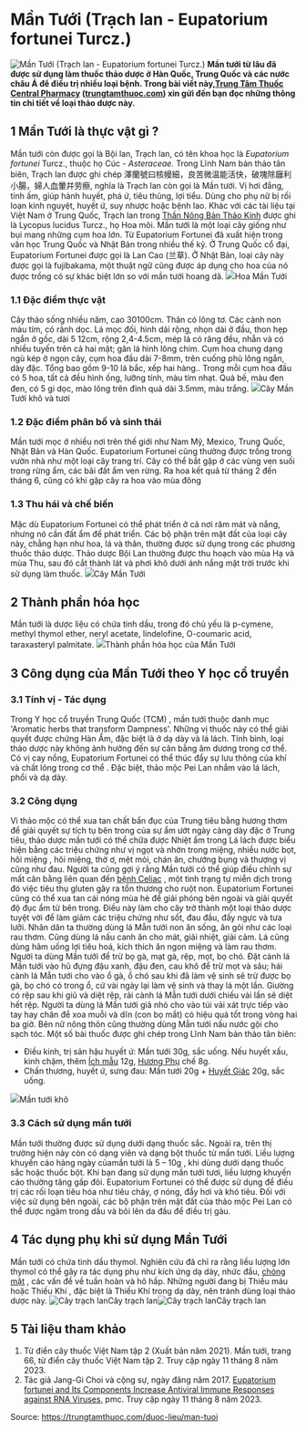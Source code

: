 # Mần Tưới (Trạch lan - Eupatorium fortunei Turcz.)

![Mần Tưới \(Trạch lan - Eupatorium fortunei Turcz.\)](https://trungtamthuoc.com/images/others/man-tuoi-1-7668.jpg)
**Mần tưới từ lâu đã được sử dụng làm thuốc thảo dược ở Hàn Quốc, Trung Quốc và các nước châu Á để điều trị nhiều loại bệnh. Trong bài viết này,[Trung Tâm Thuốc Central Pharmacy](https://trungtamthuoc.com/ "Trung Tâm Thuốc Central Pharmacy") ([trungtamthuoc.com](https://trungtamthuoc.com/ "trungtamthuoc.com")) xin gửi đến bạn đọc những thông tin chi tiết về loại thảo dược này.**
##  1 Mần Tưới là thực vật gì ?
Mần tưới còn được gọi là Bội lan, Trạch lan, có tên khoa học là _Eupatorium fortunei_ Turcz., thuộc họ Cúc - _Asteraceae._
Trong Lĩnh Nam bản thảo tân biên, Trạch lan được ghi chép 澤蘭號曰核幔細，良苦微温能活快，破塊除廱利小腸，婦人血暈幷劳瘵, nghĩa là Trạch lan còn gọi là Mần tưới. Vị hơi đắng, tính ấm, giúp hành huyết, phá ứ, tiêu thũng, lợi tiểu. Dùng cho phụ nữ bị rối loạn kinh nguyệt, huyết ứ, suy nhược hoặc bệnh lao. Khác với các tài liệu tại Việt Nam ở Trung Quốc, Trạch lan trong [Thần Nông Bản Thảo Kinh](https://trungtamthuoc.com/bai-viet/sach-than-nong-ban-thao-kinh "Thần Nông Bản Thảo Kinh") được ghi là Lycopus lucidus Turcz., họ Hoa môi.
Mần tưới là một loại cây giống như bụi mang những cụm hoa lớn. Từ Eupatorium Fortunei đã xuất hiện trong văn học Trung Quốc và Nhật Bản trong nhiều thế kỷ. Ở Trung Quốc cổ đại, Eupatorium Fortunei được gọi là Lan Cao (兰草). Ở Nhật Bản, loại cây này được gọi là fujibakama, một thuật ngữ cũng được áp dụng cho hoa của nó được trồng có sự khác biệt lớn so với mần tưới hoang dã. 
![](https://trungtamthuoc.com/images/item/man-tuoi-6.jpg)Hoa Mần Tưới
### 1.1 Đặc điểm thực vật
Cây thảo sống nhiều năm, cao 30100cm. Thân có lông tơ. Các cành non màu tím, có rãnh dọc. Lá mọc đối, hình dải rộng, nhọn dài ở đầu, thon hẹp ngắn ở gốc, dài 5 12cm, rộng 2,4-4.5cm, mép lá có răng đều, nhẫn và có nhiều tuyến trên cả hai mặt; gân lá hình lông chim. Cụm hoa chung dạng ngù kép ở ngọn cây, cụm hoa đầu dài 7-8mm, trên cuống phủ lông ngắn, dày đặc. Tổng bao gồm 9-10 lá bắc, xếp hai hàng.. Trong mỗi cụm hoa đầu có 5 hoa, tất cả đều hình ống, lưỡng tính, màu tím nhạt. Quả bế, màu đen đen, có 5 gi dọc, mào lông trên đỉnh quả dài 3.5mm, màu trắng.
![](https://trungtamthuoc.com/images/item/man-tuoi-2.jpg)Cây Mần Tưới khô và tươi
### 1.2 Đặc điểm phân bố và sinh thái
Mần tưới mọc ở nhiều nơi trên thế giới như Nam Mỹ, Mexico, Trung Quốc, Nhật Bản và Hàn Quốc. Eupatorium Fortunei cũng thường được trồng trong vườn nhà như một loại cây trang trí.
Cây có thể bắt gặp ở các vùng ven suối trong rừng ẩm, các bãi đất ẩm ven rừng. Ra hoa kết quả từ tháng 2 đến tháng 6, cũng có khi gặp cây ra hoa vào mùa đông
### 1.3 Thu hái và chế biến
Mặc dù Eupatorium Fortunei có thể phát triển ở cả nơi râm mát và nắng, nhưng nó cần đất ẩm để phát triển. Các bộ phận trên mặt đất của loại cây này, chẳng hạn như hoa, lá và thân, thường được sử dụng trong các phương thuốc thảo dược. Thảo dược Bội Lan thường được thu hoạch vào mùa Hạ và mùa Thu, sau đó cắt thành lát và phơi khô dưới ánh nắng mặt trời trước khi sử dụng làm thuốc.
![](https://trungtamthuoc.com/images/item/man-tuoi-4.jpg)Cây Mần Tưới
##  2 Thành phần hóa học
Mần tưới là dược liệu có chứa tinh dầu, trong đó chủ yếu là p-cymene, methyl thymol ether, neryl acetate, lindelofine, O-coumaric acid, taraxasteryl palmitate.
![](https://trungtamthuoc.com/images/item/man-tuoi-5.jpg)Thành phần hóa học của Mần Tưới
##  3 Công dụng của Mần Tưới theo Y học cổ truyền
### 3.1 Tính vị - Tác dụng
Trong Y học cổ truyền Trung Quốc (TCM) , mần tưới thuộc danh mục 'Aromatic herbs that transform Dampness'. Những vị thuốc này có thể giải quyết được chứng Hàn Ẩm, đặc biệt là ở dạ dày và lá lách. Tính bình, loại thảo dược này không ảnh hưởng đến sự cân bằng âm dương trong cơ thể.
Có vị cay nồng, Eupatorium Fortunei có thể thúc đẩy sự lưu thông của khí và chất lỏng trong cơ thể . Đặc biệt, thảo mộc Pei Lan nhắm vào lá lách, phổi và dạ dày.
### 3.2 Công dụng
Vì thảo mộc có thể xua tan chất bẩn đục của Trung tiêu bằng hương thơm để giải quyết sự tích tụ bên trong của sự ẩm ướt ngày càng dày đặc ở Trung tiêu, thảo dược mần tưới có thể chữa được Nhiệt ẩm trong Lá lách được biểu hiện bằng các triệu chứng như vị ngọt và nhờn trong miệng, nhiều nước bọt, hôi miệng , hôi miệng, thờ ơ, mệt mỏi, chán ăn, chướng bụng và thượng vị cũng như đau. Người ta cũng gợi ý rằng Mần tưới có thể giúp điều chỉnh sự mất cân bằng liên quan đến [bệnh Celiac](https://trungtamthuoc.com/bai-viet/benh-celiac-khong-dung-nap-gluten-nhung-dieu-can-biet "bệnh Celiac") , một tình trạng tự miễn dịch trong đó việc tiêu thụ gluten gây ra tổn thương cho ruột non.
Eupatorium Fortunei cũng có thể xua tan cái nóng mùa hè để giải phóng bên ngoài và giải quyết độ đục ẩm từ bên trong. Điều này làm cho cây trở thành một loại thảo dược tuyệt vời để làm giảm các triệu chứng như sốt, đau đầu, đầy ngực và tưa lưỡi.
Nhân dân ta thường dùng lá Mẫn tưới non ăn sống, ăn gỏi như các loại rau thơm. Cũng dùng lá nấu canh ăn cho mát, giải nhiệt, giải cảm. Lá cũng dùng hãm uống lợi tiêu hoá, kích thích ăn ngon miệng và làm rau thơm.
Người ta dùng Mần tưới để trừ bọ gà, mạt gà, rệp, mọt, bọ chó. Đặt cành lá Mần tưới vào hũ đựng đậu xanh, đậu đen, cau khô để trừ mọt và sâu; hái cành lá Mẫn tưới cho vào ổ gà, ổ chó sau khi đã làm vệ sinh sẽ trừ được bọ gà, bọ chó có trong ổ, cứ vài ngày lại làm vệ sinh và thay lá một lần. Giường có rệp sau khi giũ và diệt rệp, rải cành lá Mẫn tưới dưới chiếu vài lần sẽ diệt hết rệp.
Người ta dùng lá Mần tưới giã nhỏ cho vào túi vải xát trực tiếp vào tay hay chân để xoa muỗi và dĩn (con bọ mắt) có hiệu quả tốt trong vòng hai ba giờ. Bên nữ nông thôn cũng thường dùng Mẫn tưới nấu nước gội cho sạch tóc.
Một số bài thuốc được ghi chép trong Lĩnh Nam bản thảo tân biên:
  * Điều kinh, trị sản hậu huyết ứ: Mần tưới 30g, sắc uống. Nếu huyết xấu, kinh chậm, thêm [Ích mẫu](https://trungtamthuoc.com/duoc-lieu/ich-mau-38 "Ích mẫu") 12g, [Hương Phụ](https://trungtamthuoc.com/duoc-lieu/huong-phu "Hương Phụ") chế 8g.
  * Chấn thương, huyết ứ, sưng đau: Mần tưới 20g + [Huyết Giác](https://trungtamthuoc.com/duoc-lieu/huyet-giac "Huyết Giác") 20g, sắc uống.


![](https://trungtamthuoc.com/images/item/man-tuoi-3.jpg)Mần tưới khô
### 3.3 Cách sử dụng mần tưới
Mần tưới thường được sử dụng dưới dạng thuốc sắc. Ngoài ra, trên thị trường hiện này còn có dạng viên và dạng bột thuốc từ mần tưới.
Liều lượng khuyến cáo hàng ngày củamần tưới là 5 – 10g , khi dùng dưới dạng thuốc sắc hoặc thuốc bột. Khi bạn đang sử dụng mần tưới tươi, liều lượng khuyến cáo thường tăng gấp đôi.
Eupatorium Fortunei có thể được sử dụng để điều trị các rối loạn tiêu hóa như tiêu chảy, ợ nóng, đầy hơi và khó tiêu. Đối với việc sử dụng bên ngoài, các bộ phận trên mặt đất của thảo mộc Pei Lan có thể được ngâm trong dầu và bôi lên da đầu để điều trị gàu.
##  4 Tác dụng phụ khi sử dụng Mần Tưới
Mần tưới có chứa tinh dầu thymol. Nghiên cứu đã chỉ ra rằng liều lượng lớn thymol có thể gây ra tác dụng phụ như kích ứng dạ dày, nhức đầu, [chóng mặt](https://trungtamthuoc.com/bai-viet/chong-mat "chóng mặt") , các vấn đề về tuần hoàn và hô hấp.
Những người đang bị Thiếu máu hoặc Thiếu Khí , đặc biệt là Thiếu Khí trong dạ dày, nên tránh dùng loại thảo dược này.
![Cây trạch lan](https://trungtamthuoc.com/images/item/trach-lan-cay-12.jpg)Cây trạch lan![Cây trạch lan](https://trungtamthuoc.com/images/item/trach-lan-cay-11.jpg)Cây trạch lan
##  5 Tài liệu tham khảo 
  1. Từ điển cây thuốc Việt Nam tập 2 (Xuất bản năm 2021). Mần tưới, trang 66, từ điển cây thuốc Việt Nam tập 2. Truy cập ngày 11 tháng 8 năm 2023.
  2. Tác giả Jang-Gi Choi và cộng sự, ngày đăng năm 2017. [Eupatorium fortunei and Its Components Increase Antiviral Immune Responses against RNA Viruses,](https://www.ncbi.nlm.nih.gov/pmc/articles/PMC5541272/) pmc. Truy cập ngày 11 tháng 8 năm 2023.




Source: https://trungtamthuoc.com/duoc-lieu/man-tuoi